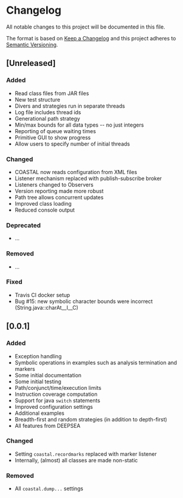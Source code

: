 # Changelog
All notable changes to this project will be documented in this file.

The format is based on [Keep a Changelog](http://keepachangelog.com/en/1.0.0/)
and this project adheres to [Semantic Versioning](http://semver.org/spec/v2.0.0.html).

## [Unreleased]

### Added
- Read class files from JAR files
- New test structure
- Divers and strategies run in separate threads
- Log file includes thread ids
- Generational path strategy
- Min/max bounds for all data types -- no just integers
- Reporting of queue waiting times
- Primitive GUI to show progress
- Allow users to specify number of initial threads

### Changed
- COASTAL now reads configuration from XML files
- Listener mechanism replaced with publish-subscribe broker
- Listeners changed to Observers
- Version reporting made more robust
- Path tree allows concurrent updates
- Improved class loading
- Reduced console output

### Deprecated
- ...

### Removed
- ...

### Fixed
- Travis CI docker setup
- Bug #15: new symbolic character bounds were incorrect (String.java::charAt__I__C) 

## [0.0.1]

### Added
- Exception handling
- Symbolic operations in examples such as analysis termination and markers
- Some initial documentation
- Some initial testing
- Path/conjunct/time/execution limits
- Instruction coverage computation
- Support for java `switch` statements
- Improved configuration settings
- Additional examples
- Breadth-first and random strategies (in addition to depth-first)
- All features from DEEPSEA

### Changed
- Setting `coastal.recordmarks` replaced with marker listener
- Internally, (almost) all classes are made non-static

### Removed
- All `coastal.dump...` settings
